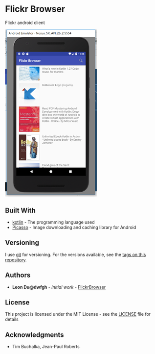 # Flickr Browser

Flickr android client

<img src="./img.png" alt="flickr browser" width="300">

## Built With

* [kotlin](https://kotlinlang.org/) - The programming language used
* [Picasso](http://square.github.io/picasso/) - Image downloading and caching library for Android

## Versioning

I use [git](https://git-scm.com/) for versioning. For the versions available, see the [tags on this repository](https://github.com/dwfgh/FlickrBrowser/tags).

## Authors

* **Leon Du@dwfgh** - _Initial work_ - [FlickrBrowser](https://github.com/dwfgh/FlickrBrowser)

## License

This project is licensed under the MIT License - see the [LICENSE](LICENSE) file for details

## Acknowledgments

* Tim Buchalka, Jean-Paul Roberts
